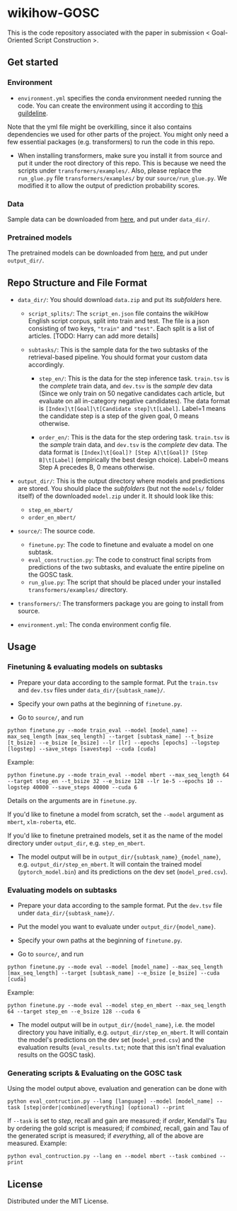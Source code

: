 # wikihow-GOSC
This is the code repository associated with the paper in submission < Goal-Oriented Script Construction >. 

## Get started

### Environment

- `environment.yml` specifies the conda environment needed running the code. You can create the environment using it according to [this guildeline](https://docs.conda.io/projects/conda/en/latest/user-guide/tasks/manage-environments.html#creating-an-environment-from-an-environment-yml-file).

Note that the yml file might be overkilling, since it also contains dependencies we used for other parts of the project. You might only need a few essential packages (e.g. transformers) to run the code in this repo.

- When installing transformers, make sure you install it from source and put it under the root directory of this repo. This is because we need the scripts under `transformers/examples/`. Also, please replace the `run_glue.py` file `transformers/examples/` by our `source/run_glue.py`. We modified it to allow the output of prediction probability scores.

### Data

Sample data can be downloaded from [here](https://drive.google.com/file/d/1-O97ObwYVjQoR8KDkJ_p9DWKadpndcEy/view?usp=sharing), and put under `data_dir/`.

### Pretrained models

The pretrained models can be downloaded from [here](https://drive.google.com/file/d/1J9Vnrh1tBRnOrLnqJT2prGqm3v-6EqO1/view?usp=sharing), and put under `output_dir/`.


## Repo Structure and File Format

- `data_dir/`: You should download `data.zip` and put its *subfolders* here.
	- `script_splits/`: The `script_en.json` file contains the wikiHow English script corpus, split into train and test. The file is a json consisting of two keys, `"train"` and `"test"`. Each split is a list of articles. 
	[TODO: Harry can add more details] 
	
	- `subtasks/`: This is the sample data for the two subtasks of the retrieval-based pipeline. You should format your custom data accordingly.
		- `step_en/`: This is the data for the step inference task. `train.tsv` is the *complete* train data, and `dev.tsv` is the *sample* dev data (Since we only train on 50 negative candidates cach article, but evaluate on all in-category negative candidates). 
		The data format is ```[Index]\t[Goal]\t[Candidate step]\t[Label]```. 
		Label=1 means the candidate step is a step of the given goal, 0 means otherwise.

		- `order_en/`: This is the data for the step ordering task. `train.tsv` is the *sample* train data, and `dev.tsv` is the *complete* dev data.
		The data format is ```[Index]\t[Goal]? [Step A]\t[Goal]? [Step B]\t[Label]``` (empirically the best design choice).
		Label=0 means Step A precedes B, 0 means otherwise.
		
- `output_dir/`: This is the output directory where models and predictions are stored. You should place the *subfolders* (but not the `models/` folder itself) of the downloaded `model.zip` under it. It should look like this:
	- `step_en_mbert/`
	- `order_en_mbert/`

- `source/`: The source code.
	- `finetune.py`: The code to finetune and evaluate a model on one subtask.
	- `eval_construction.py`: The code to construct final scripts from predictions of the two subtasks, and evaluate the entire pipeline on the GOSC task.
	- `run_glue.py`: The script that should be placed under your installed `transformers/examples/` directory.
- `transformers/`: The transformers package you are going to install from source. 
- `environment.yml`: The conda environment config file.



## Usage

### Finetuning & evaluating models on subtasks

* Prepare your data according to the sample format. Put the `train.tsv` and `dev.tsv` files under `data_dir/{subtask_name}/`.

* Specify your own paths at the beginning of `finetune.py`.

* Go to `source/`, and run 

```
python finetune.py --mode train_eval --model [model_name] --max_seq_length [max_seq_length] --target [subtask_name] --t_bsize [t_bsize] --e_bsize [e_bsize] --lr [lr] --epochs [epochs] --logstep [logstep] --save_steps [savestep] --cuda [cuda]
```

Example:

```
python finetune.py --mode train_eval --model mbert --max_seq_length 64 --target step_en --t_bsize 32 --e_bsize 128 --lr 1e-5 --epochs 10 --logstep 40000 --save_steps 40000 --cuda 6
```

Details on the arguments are in `finetune.py`.

If you'd like to finetune a model from scratch, set the `--model` argument as `mbert`, `xlm-roberta`, etc. 

If you'd like to finetune pretrained models, set it as the name of the model directory under `output_dir`, e.g. `step_en_mbert`.


* The model output will be in `output_dir/{subtask_name}_{model_name}`, e.g. `output_dir/step_en_mbert`. It will contain the trained model (`pytorch_model.bin`) and its predictions on the dev set (`model_pred.csv`).

### Evaluating models on subtasks

* Prepare your data according to the sample format. Put the `dev.tsv` file under `data_dir/{subtask_name}/`.

* Put the model you want to evaluate under `output_dir/{model_name}`.

* Specify your own paths at the beginning of `finetune.py`.

* Go to `source/`, and run 

```
python finetune.py --mode eval --model [model_name] --max_seq_length [max_seq_length] --target [subtask_name] --e_bsize [e_bsize] --cuda [cuda]
```

Example:

```
python finetune.py --mode eval --model step_en_mbert --max_seq_length 64 --target step_en --e_bsize 128 --cuda 6
```

* The model output will be in `output_dir/{model_name}`, i.e. the model directory you have initially, e.g. `output_dir/step_en_mbert`. It will contain the model's predictions on the dev set (`model_pred.csv`) and the evaluation results (`eval_results.txt`; note that this isn't final evaluation results on the GOSC task).


### Generating scripts & Evaluating on the GOSC task

Using the model output above, evaluation and generation can be done with

```
python eval_contruction.py --lang [language] --model [model_name] --task [step|order|combined|everything] (optional) --print
```
If `--task` is set to _step_, recall and gain are measured; if _order_, Kendall's Tau by ordering the gold script is measured; if _combined_, recall, gain and Tau of the generated script is measured; if _everything_, all of the above are measured.
Example:
```
python eval_contruction.py --lang en --model mbert --task combined --print
```


## License
Distributed under the MIT License.

